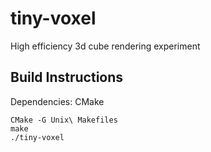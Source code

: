 # tiny-voxel

High efficiency 3d cube rendering experiment

## Build Instructions
Dependencies: CMake

``` shell
CMake -G Unix\ Makefiles
make
./tiny-voxel
```

